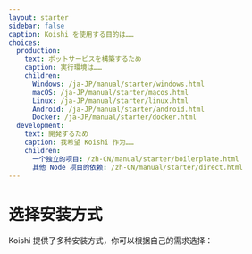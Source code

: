 ```yaml
---
layout: starter
sidebar: false
caption: Koishi を使用する目的は……
choices:
  production:
    text: ボットサービスを構築するため
    caption: 実行環境は……
    children:
      Windows: /ja-JP/manual/starter/windows.html
      macOS: /ja-JP/manual/starter/macos.html
      Linux: /ja-JP/manual/starter/linux.html
      Android: /ja-JP/manual/starter/android.html
      Docker: /ja-JP/manual/starter/docker.html
  development:
    text: 開発するため
    caption: 我希望 Koishi 作为……
    children:
      一个独立的项目: /zh-CN/manual/starter/boilerplate.html
      其他 Node 项目的依赖: /zh-CN/manual/starter/direct.html
---
```


# 选择安装方式

Koishi 提供了多种安装方式，你可以根据自己的需求选择：
